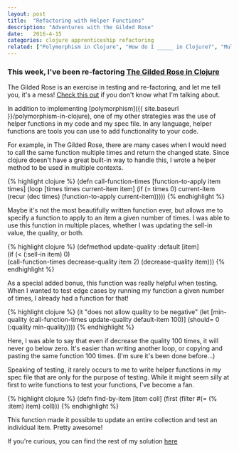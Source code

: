 ```yaml
---
layout: post
title:  "Refactoring with Helper Functions"
description: "Adventures with the Gilded Rose"
date:   2016-4-15
categories: clojure apprenticeship refactoring
related: ["Polymorphism in Clojure", "How do I _____ in Clojure?", "Multi-Arity Functions in Clojure"]
---
```


### This week, I've been re-factoring [The Gilded Rose in Clojure]("https://github.com/mjansen401/gilded-rose-clojure")

The Gilded Rose is an exercise in testing and re-factoring, and let me tell you, it's a mess!  [Check this out](https://github.com/mjansen401/gilded-rose-clojure/blob/master/src/gilded_rose/core.clj) if you don't know what I'm talking about.

In addition to implementing [polymorphism]({{ site.baseurl }}/polymorphism-in-clojure), one of my other strategies was the use of helper functions in my code and my spec file. In any language, helper functions are tools you can use to add functionality to your code.  

For example, in The Gilded Rose, there are many cases when I would need to call the same function multiple times and return the changed state. Since clojure doesn't have a great built-in way to handle this, I wrote a helper method to be used in multiple contexts.

{% highlight clojure %}
(defn call-function-times [function-to-apply item times]
  (loop [times times current-item item]
    (if (= times 0)
      current-item
      (recur (dec times) (function-to-apply current-item)))))
{% endhighlight %}

Maybe it's not the most beautifully written function ever, but allows me to specify a function to apply to an item a given number of times. I was able to use this function in multiple places, whether I was updating the sell-in value, the quality, or both.

{% highlight clojure %}
(defmethod update-quality :default [item]		 
  (if (< (:sell-in item) 0)		    
    (call-function-times decrease-quality item 2)
    (decrease-quality item)))
{% endhighlight %}

As a special added bonus, this function was really helpful when testing. When I wanted to test edge cases by running my function a given number of times, I already had a function for that!

{% highlight clojure %}
(it "does not allow quality to be negative"
    (let [min-quality (call-function-times update-quality default-item 100)]
      (should= 0 (:quality min-quality))))
{% endhighlight %}

Here, I was able to say that even if decrease the quality 100 times, it will never go below zero. It's easier than writing another loop, or copying and pasting the same function 100 times. (I'm sure it's been done before...)

Speaking of testing, it rarely occurs to me to write helper functions in my spec file that are only for the purpose of testing. While it might seem silly at first to write functions to test your functions, I've become a fan.

{% highlight clojure %}
(defn find-by-item [item coll]
  (first (filter #(= (% :item) item) coll)))
{% endhighlight %}

This function made it possible to update an entire collection and test an individual item. Pretty awesome!

If you're curious, you can find the rest of my solution [here](http://github.com/beccanelson/gilded-rose-clojure)
